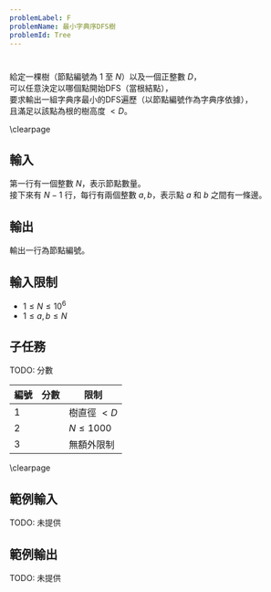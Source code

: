 ```yaml
---
problemLabel: F
problemName: 最小字典序DFS樹
problemId: Tree
---
```


#

給定一棵樹（節點編號為 $1$ 至 $N$）以及一個正整數 $D$，  
可以任意決定以哪個點開始DFS（當根結點），  
要求輸出一組字典序最小的DFS遍歷（以節點編號作為字典序依據），  
且滿足以該點為根的樹高度 $< D$。  

\clearpage

## 輸入
第一行有一個整數 $N$，表示節點數量。  
接下來有 $N - 1$ 行，每行有兩個整數 $a, b$，表示點 $a$ 和 $b$ 之間有一條邊。  

## 輸出
輸出一行為節點編號。  

## 輸入限制
 - $1 \leq N \leq 10^{6}$
 - $1 \leq a, b \leq N$

## 子任務
TODO: 分數

| 編號 | 分數 |    限制    |
| --- | --- | ---------- |
|  1  |  | 樹直徑 $< D$ |
|  2  |  | $N \leq 1000$ |
|  3  |  | 無額外限制 |

\clearpage

## 範例輸入
TODO: 未提供

## 範例輸出
TODO: 未提供
